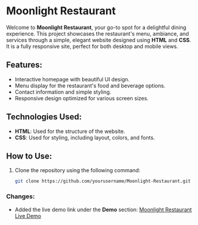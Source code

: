 # Moonlight Restaurant

Welcome to **Moonlight Restaurant**, your go-to spot for a delightful dining experience. This project showcases the restaurant's menu, ambiance, and services through a simple, elegant website designed using **HTML** and **CSS**. It is a fully responsive site, perfect for both desktop and mobile views.

## Features:
- Interactive homepage with beautiful UI design.
- Menu display for the restaurant's food and beverage options.
- Contact information and simple styling.
- Responsive design optimized for various screen sizes.

## Technologies Used:
- **HTML**: Used for the structure of the website.
- **CSS**: Used for styling, including layout, colors, and fonts.

## How to Use:
1. Clone the repository using the following command:
   ```bash
   git clone https://github.com/yourusername/Moonlight-Restaurant.git
### Changes:
- Added the live demo link under the **Demo** section: [Moonlight Restaurant Live Demo](https://niluxshana-ragavan05.neocities.org/MoonLight/)
